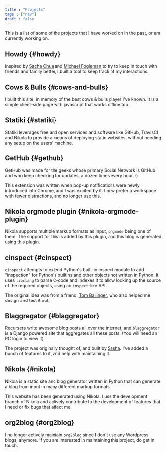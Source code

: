 ```yaml
---
title : "Projects"
tags : ["nav"]
draft : false
---
```


This is a list of some of the projects that I have worked on in the past, or am
currently working on.


## Howdy {#howdy}

Inspired by [Sacha Chua](http://sachachua.com/blog/2005/05/keeping-in-touch/) and [Michael Fogleman](https://mwfogleman.github.io/posts/08-01-2015-emacs-can-keep-in-touch.html) to try to keep in touch with
friends and family better, I built a tool to keep track of my interactions.


## Cows & Bulls {#cows-and-bulls}

I built this site, in memory of the best cows & bulls player I've known. It is
a simple client-side page with javascript that works offline too.


## Statiki {#statiki}

Statiki leverages free and open services and software like GitHub, TravisCI and
Nikola to provide a means of deploying static websites, without needing any
setup on the users' machine.


## GetHub {#gethub}

GetHub was made for the geeks whose primary Social Network is GitHub and who
keep checking for updates, a dozen times every hour. :)

This extension was written when pop-up notifications were newly introduced into
Chrome, and I was excited by it.  I now prefer a workspace with fewer
distractions, and no longer use this.


## Nikola orgmode plugin {#nikola-orgmode-plugin}

Nikola supports multiple markup formats as input, `orgmode` being one of them.
The support for this is added by this plugin, and this blog is generated using
this plugin.


## cinspect {#cinspect}

`cinspect` attempts to extend Python's built-in inspect module to add
"inspection" for Python's builtins and other objects not written in Python.  It
uses `libclang` to parse C-code and indexes it to allow looking up the source
of the required objects, using an `inspect`-like API.

The original idea was from a friend, [Tom Ballinger](https://twitter.com/ballingt/statuses/483394809411825665), who also helped me design
and test it out.


## Blaggregator {#blaggregator}

Recursers write awesome blog posts all over the internet, and `blaggregator` is
a Django powered site that aggregates all these posts. (You will need an RC
login to view it).

The project was originally thought of, and built by [Sasha](https://github.com/sursh).  I've added a bunch
of features to it, and help with maintaining it.


## Nikola {#nikola}

Nikola is a static site and blog generator written in Python that can generate
a blog from input in many different markup formats.

This website has been generated using Nikola. I use the development branch of
Nikola and actively contribute to the development of features that I need or
fix bugs that affect me.


## org2blog {#org2blog}

I no longer actively maintain `org2blog` since I don't use any Wordpress blogs,
anymore.  If you are interested in maintaining this project, do get in touch.

